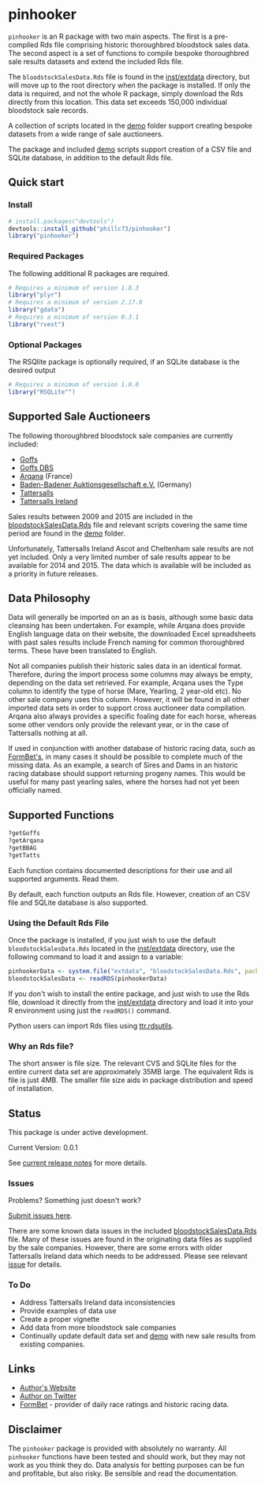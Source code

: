 pinhooker
=======

`pinhooker` is an R package with two main aspects. The first is a pre-compiled Rds file comprising historic thoroughbred bloodstock sales data. The second aspect is a set of functions to compile bespoke thoroughbred sale results datasets and extend the included Rds file.

The `bloodstockSalesData.Rds` file is found in the [inst/extdata](https://github.com/phillc73/pinhooker/tree/master/inst/extdata) directory, but will move up to the root directory when the package is installed. If only the data is required, and not the whole R package, simply download the Rds directly from this location. This data set exceeds 150,000 individual bloodstock sale records.

A collection of scripts located in the [demo](https://github.com/phillc73/pinhooker/tree/master/demo) folder support creating bespoke datasets from a wide range of sale auctioneers.

The package and included [demo](https://github.com/phillc73/pinhooker/tree/master/demo) scripts support creation of a CSV file and SQLite database, in addition to the default Rds file.

## Quick start

### Install

```r
# install.packages("devtools")
devtools::install_github("phillc73/pinhooker")
library("pinhooker")
```
### Required Packages

The following additional R packages are required.

```r
# Requires a minimum of version 1.8.3
library("plyr")
# Requires a minimum of version 2.17.0
library("gdata")
# Requires a minimum of version 0.3.1
library("rvest")
```
### Optional Packages

The RSQlite package is optionally required, if an SQLite database is the desired output

```r
# Requires a minimum of version 1.0.0
library("RSQLite"")
```
## Supported Sale Auctioneers

The following thoroughbred bloodstock sale companies are currently included:

* [Goffs](http://www.goffs.com)
* [Goffs DBS](http://www.goffsdbs.com)
* [Arqana](http://www.arqana.com) (France)
* [Baden-Badener Auktionsgesellschaft e.V.](http://www.bbag-sales.de/) (Germany)
* [Tattersalls](http://www.tattersalls.com)
* [Tattersalls Ireland](http://www.tattersalls.ie)

Sales results between 2009 and 2015 are included in the [bloodstockSalesData.Rds](https://github.com/phillc73/pinhooker/tree/master/inst/extdata) file and relevant scripts covering the same time period are found in the [demo](https://github.com/phillc73/pinhooker/tree/master/demo) folder.

Unfortunately, Tattersalls Ireland Ascot and Cheltenham sale results are not yet included. Only a very limited number of sale results appear to be available for 2014 and 2015. The data which is available will be included as a priority in future releases.

## Data Philosophy

Data will generally be imported on an as is basis, although some basic data cleansing has been undertaken. For example, while Arqana does provide English language data on their website, the downloaded Excel spreadsheets with past sales results include French naming for common thoroughbred terms. These have been translated to English.

Not all companies publish their historic sales data in an identical format. Therefore, during the import process some columns may always be empty, depending on the data set retrieved. For example, Arqana uses the Type column to identify the type of horse (Mare, Yearling, 2 year-old etc). No other sale company uses this column. However, it will be found in all other imported data sets in order to support cross auctioneer data compilation. Arqana also always provides a specific foaling date for each horse, whereas some other vendors only provide the relevant year, or in the case of Tattersalls nothing at all.

If used in conjunction with another database of historic racing data, such as [FormBet's](http://formbet.co.uk), in many cases it should be possible to complete much of the missing data. As an example, a search of Sires and Dams in an historic racing database should support returning progeny names. This would be useful for many past yearling sales, where the horses had not yet been officially named.

## Supported Functions

```r
?getGoffs
?getArqana
?getBBAG
?getTatts
```
Each function contains documented descriptions for their use and all supported arguments. Read them.

By default, each function outputs an Rds file. However, creation of an CSV file and SQLite database is also supported.

### Using the Default Rds File

Once the package is installed, if you just wish to use the default `bloodstockSalesData.Rds` located in the [inst/extdata](https://github.com/phillc73/pinhooker/tree/master/inst/extdata) directory, use the following command to load it and assign to a variable:

```r
pinhookerData <- system.file("extdata", "bloodstockSalesData.Rds", package = "pinhooker")
bloodstockSalesData <- readRDS(pinhookerData)
```

If you don't wish to install the entire package, and just wish to use the Rds file, download it directly from the [inst/extdata](https://github.com/phillc73/pinhooker/tree/master/inst/extdata) directory and load it into your R environment using just the `readRDS()` command.

Python users can import Rds files using [ttr.rdsutils](https://pypi.python.org/pypi/ttr.rdsutils/0.1.0).

### Why an Rds file?

The short answer is file size. The relevant CVS and SQLite files for the entire current data set are approximately 35MB large. The equivalent Rds is file is just 4MB. The smaller file size aids in package distribution and speed of installation.

## Status

This package is under active development.

Current Version: 0.0.1

See [current release notes](https://github.com/phillc73/pinhooker/releases) for more details.

### Issues

Problems? Something just doesn't work?

[Submit issues here](https://github.com/phillc73/pinhooker/issues).

There are some known data issues in the included [bloodstockSalesData.Rds](https://github.com/phillc73/pinhooker/tree/master/inst/extdata) file. Many of these issues are found in the originating data files as supplied by the sale companies. However, there are some errors with older Tattersalls Ireland data which needs to be addressed. Please see relevant [issue](https://github.com/phillc73/pinhooker/issues/1) for details.

### To Do

* Address Tattersalls Ireland data inconsistencies
* Provide examples of data use
* Create a proper vignette
* Add data from more bloodstock sale companies
* Continually update default data set and [demo](https://github.com/phillc73/pinhooker/tree/master/demo) with new sale results from existing companies.

## Links

* [Author's Website](http://www.starkingdom.co.uk)
* [Author on Twitter](https://twitter.com/_starkingdom)
* [FormBet](http://formbet.co.uk) - provider of daily race ratings and historic racing data.

## Disclaimer

The `pinhooker` package is provided with absolutely no warranty. All `pinhooker` functions have been tested and should work, but they may not work as you think they do. Data analysis for betting purposes can be fun and profitable, but also risky. Be sensible and read the documentation.
